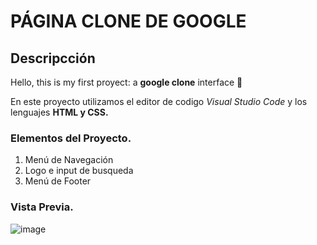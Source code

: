 # PÁGINA CLONE DE GOOGLE
## Descripcción 
Hello, this is my first proyect: a **google clone** interface 🙌

En este proyecto utilizamos el editor de codigo *Visual Studio Code* y los lenguajes **HTML y CSS.**

### Elementos del Proyecto.
<ol>
  <li>Menú de Navegación</li>
  <li>Logo e input de busqueda</li>
  <li>Menú de Footer</li>
</ol>

### Vista Previa.
![image](https://github.com/Lore-Herrera/google-clone1/assets/79769280/5183a308-c312-4402-afe3-489d52e9bec3)


